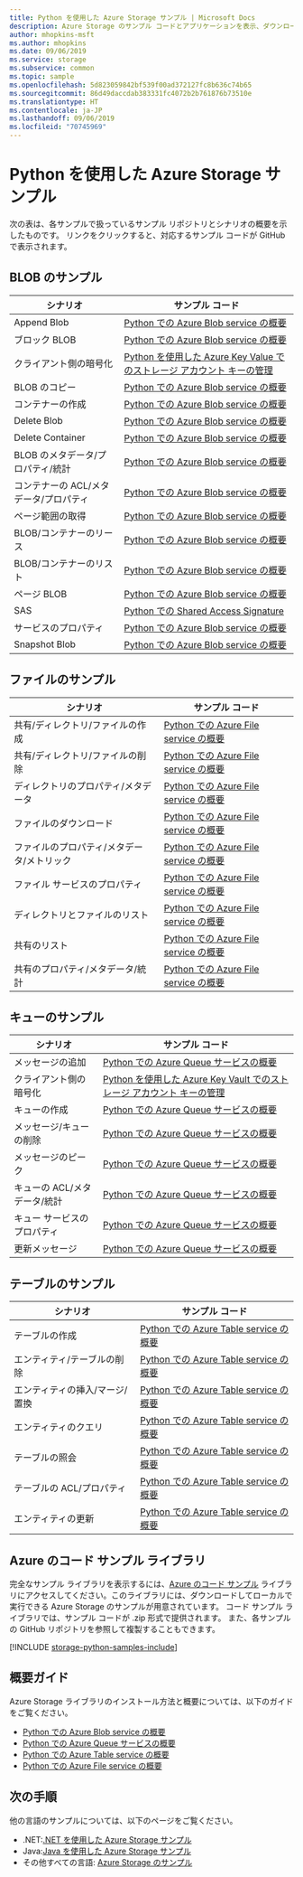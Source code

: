 ```yaml
---
title: Python を使用した Azure Storage サンプル | Microsoft Docs
description: Azure Storage のサンプル コードとアプリケーションを表示、ダウンロード、実行します。 Python のストレージ クライアント ライブラリを使用して、BLOB、キュー、テーブル、ファイルのサンプルの概要について説明します。
author: mhopkins-msft
ms.author: mhopkins
ms.date: 09/06/2019
ms.service: storage
ms.subservice: common
ms.topic: sample
ms.openlocfilehash: 5d823059842bf539f00ad372127fc8b636c74b65
ms.sourcegitcommit: 86d49daccdab383331fc4072b2b761876b73510e
ms.translationtype: HT
ms.contentlocale: ja-JP
ms.lasthandoff: 09/06/2019
ms.locfileid: "70745969"
---
```

# <a name="azure-storage-samples-using-python"></a>Python を使用した Azure Storage サンプル

次の表は、各サンプルで扱っているサンプル リポジトリとシナリオの概要を示したものです。 リンクをクリックすると、対応するサンプル コードが GitHub で表示されます。

## <a name="blob-samples"></a>BLOB のサンプル

| **シナリオ** | **サンプル コード** |
|--------------|-----------------|
| Append Blob | [Python での Azure Blob service の概要](https://github.com/Azure-Samples/storage-blob-python-getting-started/blob/master/blob_basic_samples.py#L166) |
| ブロック BLOB | [Python での Azure Blob service の概要](https://github.com/Azure-Samples/storage-blob-python-getting-started/blob/master/blob_basic_samples.py#L77) |
| クライアント側の暗号化 | [Python を使用した Azure Key Value でのストレージ アカウント キーの管理](https://github.com/Azure-Samples/key-vault-python-storage-accounts) |
| BLOB のコピー | [Python での Azure Blob service の概要](https://github.com/Azure-Samples/storage-blob-python-getting-started/blob/master/blob_advanced_samples.py#L102) |
| コンテナーの作成 | [Python での Azure Blob service の概要](https://github.com/Azure-Samples/storage-blob-python-getting-started/blob/master/blob_basic_samples.py#L91) |
| Delete Blob | [Python での Azure Blob service の概要](https://github.com/Azure-Samples/storage-blob-python-getting-started/blob/master/blob_basic_samples.py#L114) |
| Delete Container | [Python での Azure Blob service の概要](https://github.com/Azure-Samples/storage-blob-python-getting-started/blob/master/blob_basic_samples.py#L118) |
| BLOB のメタデータ/プロパティ/統計 | [Python での Azure Blob service の概要](https://github.com/Azure-Samples/storage-blob-python-getting-started/blob/master/blob_advanced_samples.py#L298) |
| コンテナーの ACL/メタデータ/プロパティ | [Python での Azure Blob service の概要](https://github.com/Azure-Samples/storage-blob-python-getting-started/blob/master/blob_advanced_samples.py#L268) |
| ページ範囲の取得 | [Python での Azure Blob service の概要](https://github.com/Azure-Samples/storage-blob-python-getting-started/blob/master/blob_basic_samples.py#L151) |
| BLOB/コンテナーのリース | [Python での Azure Blob service の概要](https://github.com/Azure-Samples/storage-blob-python-getting-started/blob/master/blob_advanced_samples.py#L377) |
| BLOB/コンテナーのリスト | [Python での Azure Blob service の概要](https://github.com/Azure-Samples/storage-blob-python-getting-started/blob/master/blob_basic_samples.py#L103) |
| ページ BLOB | [Python での Azure Blob service の概要](https://github.com/Azure-Samples/storage-blob-python-getting-started/blob/master/blob_basic_samples.py#L124) |
| SAS | [Python での Shared Access Signature](https://github.com/Azure-Samples/storage-blob-python-getting-started/blob/master/blob_advanced_samples.py#L145) |
| サービスのプロパティ | [Python での Azure Blob service の概要](https://github.com/Azure-Samples/storage-blob-python-getting-started/blob/master/blob_advanced_samples.py#L540) |
| Snapshot Blob | [Python での Azure Blob service の概要](https://github.com/Azure-Samples/storage-blob-python-getting-started/blob/master/blob_basic_samples.py#L214) |

## <a name="file-samples"></a>ファイルのサンプル

| **シナリオ** | **サンプル コード** |
|--------------|-----------------|
| 共有/ディレクトリ/ファイルの作成 | [Python での Azure File service の概要](https://github.com/Azure-Samples/storage-file-python-getting-started/blob/master/file_basic_samples.py#L71) |
| 共有/ディレクトリ/ファイルの削除 | [Python での Azure File service の概要](https://github.com/Azure-Samples/storage-file-python-getting-started/blob/master/file_basic_samples.py#L170) |
| ディレクトリのプロパティ/メタデータ | [Python での Azure File service の概要](https://github.com/Azure-Samples/storage-file-python-getting-started/blob/master/file_advanced_samples.py#L175) |
| ファイルのダウンロード | [Python での Azure File service の概要](https://github.com/Azure-Samples/storage-file-python-getting-started/blob/master/file_basic_samples.py#L138) |
| ファイルのプロパティ/メタデータ/メトリック | [Python での Azure File service の概要](https://github.com/Azure-Samples/storage-file-python-getting-started/blob/master/file_advanced_samples.py#L193) |
| ファイル サービスのプロパティ | [Python での Azure File service の概要](https://github.com/Azure-Samples/storage-file-python-getting-started/blob/master/file_advanced_samples.py#L125) |
| ディレクトリとファイルのリスト | [Python での Azure File service の概要](https://github.com/Azure-Samples/storage-file-python-getting-started/blob/master/file_basic_samples.py#L153) |
| 共有のリスト | [Python での Azure File service の概要](https://github.com/Azure-Samples/storage-file-python-getting-started/blob/master/file_advanced_samples.py#L82) |
| 共有のプロパティ/メタデータ/統計 | [Python での Azure File service の概要](https://github.com/Azure-Samples/storage-file-python-getting-started/blob/master/file_advanced_samples.py#L144) |

## <a name="queue-samples"></a>キューのサンプル

| **シナリオ** | **サンプル コード** |
|--------------|-----------------|
| メッセージの追加 | [Python での Azure Queue サービスの概要](https://github.com/Azure-Samples/storage-queue-python-getting-started/blob/master/queue_basic_samples.py#L94) |
| クライアント側の暗号化 | [Python を使用した Azure Key Vault でのストレージ アカウント キーの管理](https://github.com/Azure-Samples/key-vault-python-storage-accounts) |
| キューの作成 | [Python での Azure Queue サービスの概要](https://github.com/Azure-Samples/storage-queue-python-getting-started/blob/master/queue_basic_samples.py#L75) |
| メッセージ/キューの削除 | [Python での Azure Queue サービスの概要](https://github.com/Azure-Samples/storage-queue-python-getting-started/blob/master/queue_basic_samples.py#L144) |
| メッセージのピーク | [Python での Azure Queue サービスの概要](https://github.com/Azure-Samples/storage-queue-python-getting-started/blob/master/queue_basic_samples.py#L110) |
| キューの ACL/メタデータ/統計 | [Python での Azure Queue サービスの概要](https://github.com/Azure-Samples/storage-queue-python-getting-started/blob/master/queue_advanced_samples.py#L148) |
| キュー サービスのプロパティ | [Python での Azure Queue サービスの概要](https://github.com/Azure-Samples/storage-queue-python-getting-started/blob/master/queue_advanced_samples.py#L128) |
| 更新メッセージ | [Python での Azure Queue サービスの概要](https://github.com/Azure-Samples/storage-queue-python-getting-started/blob/master/queue_basic_samples.py#L120) |

## <a name="table-samples"></a>テーブルのサンプル

| **シナリオ** | **サンプル コード** |
|--------------|-----------------|
| テーブルの作成 | [Python での Azure Table service の概要](https://github.com/Azure-Samples/storage-table-python-getting-started/blob/master/table_basic_samples.py#L46) |
| エンティティ/テーブルの削除 | [Python での Azure Table service の概要](https://github.com/Azure-Samples/storage-table-python-getting-started/blob/master/table_basic_samples.py#L79) |
| エンティティの挿入/マージ/置換 | [Python での Azure Table service の概要](https://github.com/Azure-Samples/storage-table-python-getting-started/blob/master/table_basic_samples.py#L57) |
| エンティティのクエリ | [Python での Azure Table service の概要](https://github.com/Azure-Samples/storage-table-python-getting-started/blob/master/table_basic_samples.py#L62) |
| テーブルの照会 | [Python での Azure Table service の概要](https://github.com/Azure-Samples/storage-table-python-getting-started/blob/master/table_basic_samples.py) |
| テーブルの ACL/プロパティ | [Python での Azure Table service の概要](https://github.com/Azure-Samples/storage-table-python-getting-started/blob/master/table_advanced_samples.py#L138) |
| エンティティの更新 | [Python での Azure Table service の概要](https://github.com/Azure-Samples/storage-table-python-getting-started/blob/master/table_basic_samples.py#L68) |

## <a name="azure-code-samples-library"></a>Azure のコード サンプル ライブラリ

完全なサンプル ライブラリを表示するには、[Azure のコード サンプル](https://azure.microsoft.com/resources/samples/?service=storage) ライブラリにアクセスしてください。このライブラリには、ダウンロードしてローカルで実行できる Azure Storage のサンプルが用意されています。 コード サンプル ライブラリでは、サンプル コードが .zip 形式で提供されます。 また、各サンプルの GitHub リポジトリを参照して複製することもできます。

[!INCLUDE [storage-python-samples-include](../../../includes/storage-python-samples-include.md)]

## <a name="getting-started-guides"></a>概要ガイド

Azure Storage ライブラリのインストール方法と概要については、以下のガイドをご覧ください。

* [Python での Azure Blob service の概要](../blobs/storage-quickstart-blobs-python.md)
* [Python での Azure Queue サービスの概要](../queues/storage-python-how-to-use-queue-storage.md)
* [Python での Azure Table service の概要](../../cosmos-db/table-storage-how-to-use-python.md)
* [Python での Azure File service の概要](../files/storage-python-how-to-use-file-storage.md)

## <a name="next-steps"></a>次の手順

他の言語のサンプルについては、以下のページをご覧ください。

* .NET:[.NET を使用した Azure Storage サンプル](storage-samples-dotnet.md)
* Java:[Java を使用した Azure Storage サンプル](storage-samples-java.md)
* その他すべての言語: [Azure Storage のサンプル](storage-samples.md)
